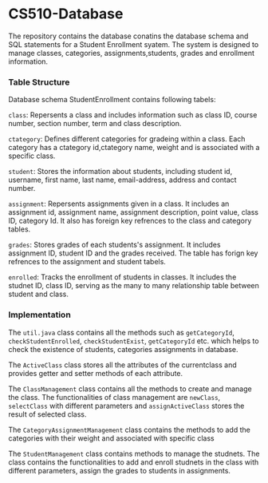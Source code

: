 # CS510-Database

The repository contains the database conatins the database schema and SQL statements for a Student Enrollment syatem. The system is designed to manage
classes, categories, assignments,students, grades and enrollment information.

### Table Structure
Database schema StudentEnrollment contains following tabels:

`class`: Repersents a class and includes information such as class ID, course number, section number, term and class description.

`ctategory`: Defines different categories for gradeing within a class. Each category has a ctategory id,ctategory name, weight and is associated with a specific class.

`student`: Stores the information about students, including student id, username, first name, last name, email-address, address and contact number.

 `assignment`: Repersents assignments given in a class. It includes an assignment id, assignment name, assignment description, point value, class ID, category Id. It also has foreign key refrences to the class and category tables.
 
`grades`: Stores grades of each students's assignment. It includes assignment ID, student ID and the grades received. The table has forign key refrences to the assignment and student tabels.

`enrolled`: Tracks the enrollment of students in classes. It includes the studnet ID, class ID, serving as the many to many relationship table between student and class.

### Implementation

The `util.java` class contains all the methods such as `getCategoryId`, `checkStudentEnrolled`, `checkStudentExist`, `getCategoryId` etc. which helps to check the existence of students, categories assignments in database.

The `ActiveClass` class stores all the attributes of the currentclass and provides getter and setter methods of each attribute.

The `ClassManagement` class contains all the methods to create and manage the class. The functionalities of class management are `newClass`, `selectClass` with different parameters and `assignActiveClass` stores the result of selected class.

The `CategoryAssignmentManagement` class contains the methods to add the categories with their weight and associated with specific class 

The `StudentManagement` class contains methods to manage the studnets. The class contains the functionalities to add and enroll studnets in the class with different parameters, assign the grades to students in assignments. 






